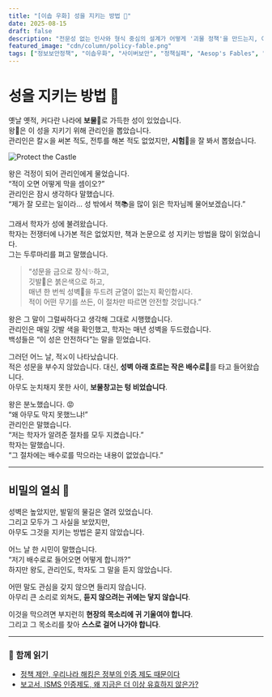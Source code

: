 ```yaml
---
title: "[이솝 우화] 성을 지키는 방법 🏰"
date: 2025-08-15
draft: false
description: "전문성 없는 인사와 형식 중심의 설계가 어떻게 '괴물 정책'을 만드는지, 이솝 우화처럼 비유한 이야기입니다."
featured_image: "cdn/column/policy-fable.png"
tags: ["정보보안정책", "이솝우화", "사이버보안", "정책실패", "Aesop's Fables", "PLURA"]
---
```


# 성을 지키는 방법 🏰

옛날 옛적, 커다란 나라에 **보물**💎로 가득한 성이 있었습니다.  
왕👑은 이 성을 지키기 위해 관리인을 뽑았습니다.  
관리인은 칼⚔️을 써본 적도, 전투를 해본 적도 없었지만, **시험**📜을 잘 봐서 뽑혔습니다.

![Protect the Castle](https://blog.plura.io/cdn/column/policy-fable.png)
<!--more-->

왕은 걱정이 되어 관리인에게 물었습니다.  
“적이 오면 어떻게 막을 셈이오?”  
관리인은 잠시 생각하다 말했습니다.  
“제가 잘 모르는 일이라… 성 밖에서 책📚을 많이 읽은 학자님께 물어보겠습니다.”

그래서 학자가 성에 불려왔습니다.  
학자는 전쟁터에 나가본 적은 없었지만, 책과 논문으로 성 지키는 방법을 많이 읽었습니다.  
그는 두루마리를 펴고 말했습니다.

> “성문을 금으로 장식✨하고,  
> 깃발🚩은 붉은색으로 하고,  
> 매년 한 번씩 성벽🧱을 두드려 균열이 없는지 확인합시다.    
> 적이 어떤 무기를 쓰든, 이 절차만 따르면 안전할 것입니다.”

왕은 그 말이 그럴싸하다고 생각해 그대로 시행했습니다.  
관리인은 매일 깃발 색을 확인했고, 학자는 매년 성벽을 두드렸습니다.  
백성들은 “이 성은 안전하다”는 말을 믿었습니다.

그러던 어느 날, 적⚔️이 나타났습니다.  
적은 성문을 부수지 않았습니다. 대신, **성벽 아래 흐르는 작은 배수로**🌊를 타고 들어왔습니다.  
아무도 눈치채지 못한 사이, **보물창고는 텅 비었습니다**.

왕은 분노했습니다. 😡  
“왜 아무도 막지 못했느냐!”  
관리인은 말했습니다.  
“저는 학자가 알려준 절차를 모두 지켰습니다.”  
학자는 말했습니다.  
“그 절차에는 배수로를 막으라는 내용이 없었습니다.”

---

## 비밀의 열쇠 🔑  

성벽은 높았지만, 발밑의 물길은 열려 있었습니다.  
그리고 모두가 그 사실을 보았지만,  
아무도 그것을 지키는 방법은 묻지 않았습니다.

어느 날 한 시민이 말했습니다.  
“저기 배수로로 들어오면 어떻게 합니까?”  
하지만 왕도, 관리인도, 학자도 그 말을 듣지 않았습니다.  

어떤 말도 관심을 갖지 않으면 들리지 않습니다.  
아무리 큰 소리로 외쳐도, **듣지 않으려는 귀에는 닿지 않습니다**.

이것을 막으려면 부지런히 **현장의 목소리에 귀 기울여야 합니다**.  
그리고 그 목소리를 찾아 **스스로 걸어 나가야 합니다**.

---

### 📖 **함께 읽기**
- [정책 제안, 우리나라 해킹은 정부의 인증 제도 때문이다](https://blog.plura.io/ko/column/policy-proposal/)  
- [보고서, ISMS 인증제도, 왜 지금은 더 이상 유효하지 않은가?](https://blog.plura.io/ko/column/policy-proposal-example-useless/) 
